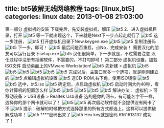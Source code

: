 title: bt5破解无线网络教程
tags: [linux,bt5]
categories: linux
date: 2013-01-08 21:03:00
---
第一部分 虚拟机的安装
下载完后，先安装虚拟机，解压
![bt5](http://7xlbo3.com1.z0.glb.clouddn.com/2013/01/08/bt5_1.png)
2．进入虚拟机目录，打开
![bt5](http://7xlbo3.com1.z0.glb.clouddn.com/2013/01/08/bt5_2.png)
等一下就出现这个，下来就是Next下一步点起走就行了
![bt5](http://7xlbo3.com1.z0.glb.clouddn.com/2013/01/08/bt5_3.png)
这一步注册，
![bt5](http://7xlbo3.com1.z0.glb.clouddn.com/2013/01/08/bt5_4.png)
打开虚拟机目录下New.keygen.exe
![bt5](http://7xlbo3.com1.z0.glb.clouddn.com/2013/01/08/bt5_5.png)
![bt5](http://7xlbo3.com1.z0.glb.clouddn.com/2013/01/08/bt5_6.png)
复制注册码
![bt5](http://7xlbo3.com1.z0.glb.clouddn.com/2013/01/08/bt5_7.png)
下一步，即可！
![bt5](http://7xlbo3.com1.z0.glb.clouddn.com/2013/01/08/bt5_8.png)
最后问是否重启，点No，完成安装！
需要汉化的朋友可以运行目录下setup.exe
![bt5](http://7xlbo3.com1.z0.glb.clouddn.com/2013/01/08/bt5_9.png)
汉化很简单，下一步就是，不过需要注意
汉化过程中注册有捆绑软件，不需要的，不打勾即可！
第二部分 虚拟机设置，加载ISO文件
启动桌面上的VMware Workstation!
![bt5](http://7xlbo3.com1.z0.glb.clouddn.com/2013/01/08/bt5_10.png)
先新建 > 虚拟机
![bt5](http://7xlbo3.com1.z0.glb.clouddn.com/2013/01/08/bt5_11.png)
![bt5](http://7xlbo3.com1.z0.glb.clouddn.com/2013/01/08/bt5_12.png)
![bt5](http://7xlbo3.com1.z0.glb.clouddn.com/2013/01/08/bt5_13.png)
![bt5](http://7xlbo3.com1.z0.glb.clouddn.com/2013/01/08/bt5_14.png)
![bt5](http://7xlbo3.com1.z0.glb.clouddn.com/2013/01/08/bt5_15.png)
![bt5](http://7xlbo3.com1.z0.glb.clouddn.com/2013/01/08/bt5_16.png)
完成以后，主窗口就多一个选项，就是刚刚建立的
![bt5](http://7xlbo3.com1.z0.glb.clouddn.com/2013/01/08/bt5_17.png)
点编辑虚拟机设置
![bt5](http://7xlbo3.com1.z0.glb.clouddn.com/2013/01/08/bt5_18.png)
选CD-ROM,右下角，使用ISO镜像
![bt5](http://7xlbo3.com1.z0.glb.clouddn.com/2013/01/08/bt5_19.png)
![bt5](http://7xlbo3.com1.z0.glb.clouddn.com/2013/01/08/bt5_20.png)
选中，bt5.iso
![bt5](http://7xlbo3.com1.z0.glb.clouddn.com/2013/01/08/bt5_21.png)
确定后，点启动虚拟机
![bt5](http://7xlbo3.com1.z0.glb.clouddn.com/2013/01/08/bt5_22.png)
启动时间大约40秒，看你计算机的配置怎么样
![bt5](http://7xlbo3.com1.z0.glb.clouddn.com/2013/01/08/bt5_23.png)
![bt5](http://7xlbo3.com1.z0.glb.clouddn.com/2013/01/08/bt5_24.png)
![bt5](http://7xlbo3.com1.z0.glb.clouddn.com/2013/01/08/bt5_25.png)
![bt5](http://7xlbo3.com1.z0.glb.clouddn.com/2013/01/08/bt5_26.png)
![bt5](http://7xlbo3.com1.z0.glb.clouddn.com/2013/01/08/bt5_27.png)
解决办法：
虚拟机 > 可移动设备 > USB设备  > Realtek Usb设备
选的是你的网卡，有可能名字不一样，选择你的那个网卡就可以了！
![bt5](http://7xlbo3.com1.z0.glb.clouddn.com/2013/01/08/bt5_28.png)
![bt5](http://7xlbo3.com1.z0.glb.clouddn.com/2013/01/08/bt5_29.png)
再次启动软件就不会提供没有网卡了不
![bt5](http://7xlbo3.com1.z0.glb.clouddn.com/2013/01/08/bt5_30.png)
提示：破解的时候把方式选择那里的所有方式都选上，这样可以提供破解成功率！
![bt5](http://7xlbo3.com1.z0.glb.clouddn.com/2013/01/08/bt5_31.png)
****密码出来了
![bt5](http://7xlbo3.com1.z0.glb.clouddn.com/2013/01/08/bt5_32.png)
Hex key就是密码 6161613132 成功了！
